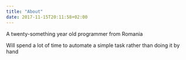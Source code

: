 ```yaml
---
title: "About"
date: 2017-11-15T20:11:58+02:00
---
```


A twenty-something year old programmer from Romania

Will spend a lot of time to automate a simple task rather than doing it by hand
